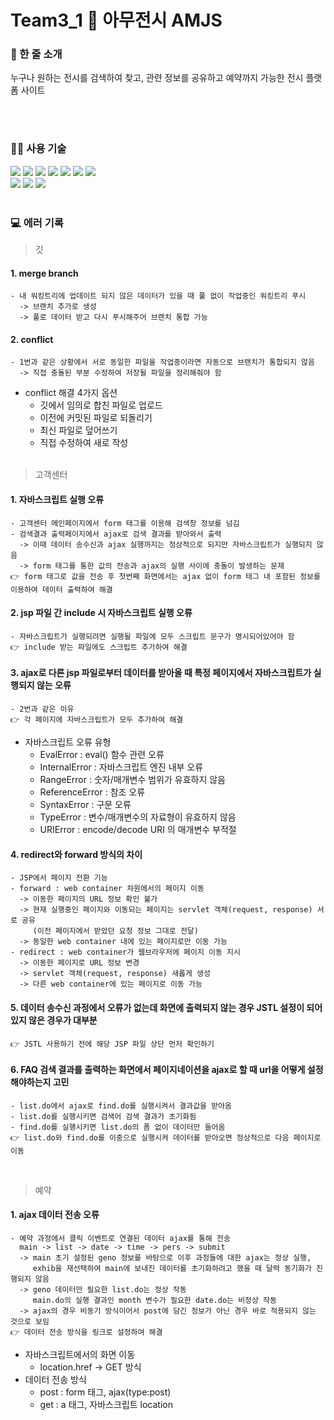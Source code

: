 
# Team3_1 🙌 아무전시 AMJS

<h3> 🌱 한 줄 소개 </h3>
누구나 원하는 전시를 검색하여 찾고, 관련 정보를 공유하고 예약까지 가능한 전시 플랫폼 사이트

<br><br>

<h3> 👩‍💻 사용 기술 </h3>
<div>
  <img src="https://img.shields.io/badge/Java-007396?style=for-the-badge&logo=Java&logoColor=white" />
  <img src="https://img.shields.io/badge/HTML5-E34F26?style=for-the-badge&logo=HTML5&logoColor=white" />
  <img src="https://img.shields.io/badge/CSS3-1572B6?style=for-the-badge&logo=CSS3&logoColor=white" />
  <img src="https://img.shields.io/badge/bootstrap-7952B3?style=for-the-badge&logo=bootstrap&logoColor=white">
  <img src="https://img.shields.io/badge/javascript-F7DF1E?style=for-the-badge&logo=javascript&logoColor=black">
  <img src="https://img.shields.io/badge/jquery-0769AD?style=for-the-badge&logo=jquery&logoColor=white">
  <img src="https://img.shields.io/badge/Oracle-F80000?style=for-the-badge&logo=Oracle&logoColor=white"/> 
  
  </br>
  
  <img src="https://img.shields.io/badge/Github-181717?style=flat&logo=github&logoColor=white"/>
  <img src="https://img.shields.io/badge/Eclipse IDE-2C2255?style=flat&logo=Eclipse IDE&logoColor=white"/> 
  <img src="https://img.shields.io/badge/apache tomcat-F8DC75?style=flat&logo=apachetomcat&logoColor=white">
</div>

<br>

<h3> 💻 에러 기록 </h3>

> 깃

  #### 1. merge branch
  
    - 내 워킹트리에 업데이트 되지 않은 데이터가 있을 때 풀 없이 작업중인 워킹트리 푸시
      -> 브랜치 추가로 생성
      -> 풀로 데이터 받고 다시 푸시해주어 브랜치 통합 가능
  
  #### 2. conflict 
  
    - 1번과 같은 상황에서 서로 동일한 파일을 작업중이라면 자동으로 브랜치가 통합되지 않음
      -> 직접 충돌된 부분 수정하여 저장될 파일을 정리해줘야 함
      
  * conflict 해결 4가지 옵션 
      - 깃에서 임의로 합친 파일로 업로드
      - 이전에 커밋된 파일로 되돌리기 
      - 최신 파일로 덮어쓰기 
      - 직접 수정하여 새로 작성
<br><br>

> 고객센터

  #### 1. 자바스크립트 실행 오류
  
    - 고객센터 메인페이지에서 form 태그를 이용해 검색창 정보를 넘김
    - 검색결과 출력페이지에서 ajax로 검색 결과를 받아와서 출력
      -> 이때 데이터 송수신과 ajax 실행까지는 정상적으로 되지만 자바스크립트가 실행되지 않음
      -> form 태그를 통한 값의 전송과 ajax의 실행 사이에 충돌이 발생하는 문제
    👉 form 태그로 값을 전송 후 첫번째 화면에서는 ajax 없이 form 태그 내 포함된 정보를 이용하여 데이터 출력하여 해결
    
  #### 2. jsp 파일 간 include 시 자바스크립트 실행 오류
  
    - 자바스크립트가 실행되려면 실행될 파일에 모두 스크립트 문구가 명시되어있어야 함
    👉 include 받는 파일에도 스크립트 추가하여 해결
    
  #### 3. ajax로 다른 jsp 파일로부터 데이터를 받아올 때 특정 페이지에서 자바스크립트가 실행되지 않는 오류
  
    - 2번과 같은 이유
    👉 각 페이지에 자바스크립트가 모두 추가하여 해결   
    
  
  * 자바스크립트 오류 유형 
    - EvalError : eval() 함수 관련 오류
    - InternalError : 자바스크립트 엔진 내부 오류
    - RangeError : 숫자/매개변수 범위가 유효하지 않음
    - ReferenceError : 참조 오류
    - SyntaxError : 구문 오류
    - TypeError : 변수/매개변수의 자료형이 유효하지 않음
    - URIError : encode/decode URI 의 매개변수 부적절
    
    
  #### 4. redirect와 forward 방식의 차이
  
    - JSP에서 페이지 전환 기능
    - forward : web container 차원에서의 페이지 이동
      -> 이동한 페이지의 URL 정보 확인 불가
      -> 현재 실행중인 페이지와 이동되는 페이지는 servlet 객체(request, response) 서로 공유
         (이전 페이지에서 받았던 요청 정보 그대로 전달)
      -> 동일한 web container 내에 있는 페이지로만 이동 가능
    - redirect : web container가 웹브라우저에 페이지 이동 지시
      -> 이동한 페이지로 URL 정보 변경
      -> servlet 객체(request, response) 새롭게 생성
      -> 다른 web container에 있는 페이지로 이동 가능
  
  #### 5. 데이터 송수신 과정에서 오류가 없는데 화면에 출력되지 않는 경우 JSTL 설정이 되어있지 않은 경우가 대부분
  
    👉 JSTL 사용하기 전에 해당 JSP 파일 상단 먼저 확인하기
    
  #### 6. FAQ 검색 결과를 출력하는 화면에서 페이지네이션을 ajax로 할 때 url을 어떻게 설정해야하는지 고민
  
    - list.do에서 ajax로 find.do를 실행시켜서 결과값을 받아옴
    - list.do를 실행시키면 검색어 검색 결과가 초기화됨
    - find.do를 실행시키면 list.do의 폼 없이 데이터만 들어옴
    👉 list.do와 find.do를 이중으로 실행시켜 데이터를 받아오면 정상적으로 다음 페이지로 이동
<br>
    
> 예약

  #### 1. ajax 데이터 전송 오류
  
    - 예약 과정에서 클릭 이벤트로 연결된 데이터 ajax를 통해 전송
      main -> list -> date -> time -> pers -> submit
      -> main 초기 설정된 geno 정보를 바탕으로 이후 과정들에 대한 ajax는 정상 실행,
         exhib을 재선택하여 main에 보내진 데이터를 초기화하려고 했을 때 달력 동기화가 진행되지 않음
      -> geno 데이터만 필요한 list.do는 정상 작동
         main.do의 실행 결과인 month 변수가 필요한 date.do는 비정상 작동
      -> ajax의 경우 비동기 방식이어서 post에 담긴 정보가 아닌 경우 바로 적용되지 않는 것으로 보임
    👉 데이터 전송 방식을 링크로 설정하여 해결
    
    
  * 자바스크립트에서의 화면 이동 
    - location.href -> GET 방식
  * 데이터 전송 방식
    - post : form 태그, ajax(type:post)
    - get : a 태그, 자바스크립트 location 

